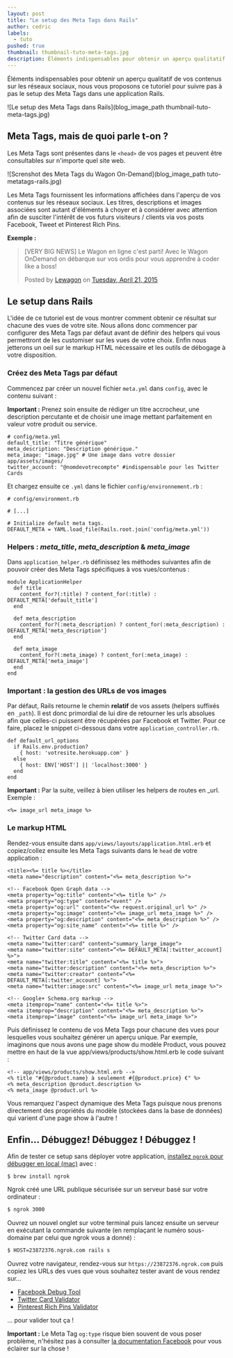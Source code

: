 ```yaml
---
layout: post
title: "Le setup des Meta Tags dans Rails"
author: cedric
labels:
  - tuto
pushed: true
thumbnail: thumbnail-tuto-meta-tags.jpg
description: Éléments indispensables pour obtenir un aperçu qualitatif de vos contenus sur les réseaux sociaux, nous vous proposons ce tutoriel pour suivre pas à pas le setup des Meta Tags dans une application Rails.
---
```


Éléments indispensables pour obtenir un aperçu qualitatif de vos contenus sur les réseaux sociaux, nous vous proposons ce tutoriel pour suivre pas à pas le setup des Meta Tags dans une application Rails.

![Le setup des Meta Tags dans Rails](blog_image_path thumbnail-tuto-meta-tags.jpg)

## Meta Tags, mais de quoi parle t-on ?

Les Meta Tags sont présentes dans le `<head>` de vos pages et peuvent être consultables sur n'importe quel site web.

![Screnshot des Meta Tags du Wagon On-Demand](blog_image_path tuto-metatags-rails.jpg)

Les Meta Tags fournissent les informations affichées dans l'aperçu de vos contenus sur les réseaux sociaux. Les titres, descriptions et images associées sont autant d'éléments à choyer et à considérer avec attention afin de susciter l'intérêt de vos futurs visiteurs / clients via vos posts Facebook, Tweet et Pinterest Rich Pins.

**Exemple :**

<div class="embed-fb">
  <div id="fb-root"></div><script>(function(d, s, id) {  var js, fjs = d.getElementsByTagName(s)[0];  if (d.getElementById(id)) return;  js = d.createElement(s); js.id = id;  js.src = "//connect.facebook.net/en_US/sdk.js#xfbml=1&version=v2.3";  fjs.parentNode.insertBefore(js, fjs);}(document, 'script', 'facebook-jssdk'));</script><div class="fb-post" data-href="https://www.facebook.com/lewagonformation/posts/349986731866598" data-width="500"><div class="fb-xfbml-parse-ignore"><blockquote cite="https://www.facebook.com/lewagonformation/posts/349986731866598"><p>[VERY BIG NEWS] Le Wagon en ligne c&#039;est parti! Avec le Wagon OnDemand on d&#xe9;barque sur vos ordis pour vous apprendre &#xe0; coder like a boss!</p>Posted by <a href="https://www.facebook.com/lewagonformation">Lewagon</a> on <a href="https://www.facebook.com/lewagonformation/posts/349986731866598">Tuesday, April 21, 2015</a></blockquote></div></div>
</div>


## Le setup dans Rails

L'idée de ce tutoriel est de vous montrer comment obtenir ce résultat sur chacune des vues de votre site. Nous allons donc commencer par configurer des Meta Tags par défaut avant de définir des helpers qui vous permettront de les customiser sur les vues de votre choix. Enfin nous jetterons un oeil sur le markup HTML nécessaire et les outils de débogage à votre disposition.

### Créez des Meta Tags par défaut

Commencez par créer un nouvel fichier `meta.yml` dans `config`, avec le contenu suivant :

**Important :** Prenez soin ensuite de rédiger un titre accrocheur, une description percutante et de choisir une image mettant parfaitement en valeur votre produit ou service.

```
# config/meta.yml
default_title: "Titre générique"
meta_description: "Description générique."
meta_image: "image.jpg" # Une image dans votre dossier app/assets/images/
twitter_account: "@nomdevotrecompte" #indispensable pour les Twitter Cards

```

Et chargez ensuite ce `.yml` dans le fichier `config/environnement.rb` :

```
# config/environment.rb

# [...]

# Initialize default meta tags.
DEFAULT_META = YAML.load_file(Rails.root.join('config/meta.yml'))
```


### Helpers : *meta_title*, *meta_description* & *meta_image*

Dans `application_helper.rb` définissez les méthodes suivantes afin de pouvoir créer des Meta Tags spécifiques à vos vues/contenus :

```
module ApplicationHelper
  def title
    content_for?(:title) ? content_for(:title) : DEFAULT_META['default_title']
  end

  def meta_description
    content_for?(:meta_description) ? content_for(:meta_description) : DEFAULT_META['meta_description']
  end

  def meta_image
    content_for?(:meta_image) ? content_for(:meta_image) : DEFAULT_META['meta_image']
  end
end
```


### Important : la gestion des URLs de vos images

Par défaut, Rails retourne le chemin **relatif** de vos assets (helpers suffixés en `_path`). Il est donc primordial de lui dire de retourner les urls absolues afin que celles-ci puissent être récupérées par Facebook et Twitter. Pour ce faire, placez le snippet ci-dessous dans votre `application_controller.rb`.

```
def default_url_options
  if Rails.env.production?
    { host: 'votresite.herokuapp.com' }
  else
    { host: ENV['HOST'] || 'localhost:3000' }
  end
end
```

**Important :**  Par la suite, veillez à bien utiliser les helpers de routes en _url. Exemple :

```erb
<%= image_url meta_image %>
```


### Le markup HTML

Rendez-vous ensuite dans `app/views/layouts/application.html.erb` et copiez/collez ensuite les Meta Tags suivants dans le `head` de votre application :

```erb
<title><%= title %></title>
<meta name="description" content="<%= meta_description %>">

<!-- Facebook Open Graph data -->
<meta property="og:title" content="<%= title %>" />
<meta property="og:type" content="event" />
<meta property="og:url" content="<%= request.original_url %>" />
<meta property="og:image" content="<%= image_url meta_image %>" />
<meta property="og:description" content="<%= meta_description %>" />
<meta property="og:site_name" content="<%= title %>" />

<!-- Twitter Card data -->
<meta name="twitter:card" content="summary_large_image">
<meta name="twitter:site" content=“<%= DEFAULT_META[:twitter_account] %>">
<meta name="twitter:title" content="<%= title %>">
<meta name="twitter:description" content="<%= meta_description %>">
<meta name="twitter:creator" content=“<%= DEFAULT_META[:twitter_account] %>">
<meta name="twitter:image:src" content="<%= image_url meta_image %>">

<!-- Google+ Schema.org markup -->
<meta itemprop="name" content="<%= title %>">
<meta itemprop="description" content="<%= meta_description %>">
<meta itemprop="image" content="<%= image_url meta_image %>">
```

Puis définissez le contenu de vos Meta Tags pour chacune des vues pour lesquelles vous souhaitez générer un aperçu unique. Par exemple, imaginons que nous avons une page show du modèle Product, vous pouvez mettre en haut de la vue app/views/products/show.html.erb le code suivant :

```erb
<!-- app/views/products/show.html.erb -->
<% title "#{@product.name} à seulement #{@product.price} €" %>
<% meta_description @product.description %>
<% meta_image @product.url %>
```

Vous remarquez l'aspect dynamique des Meta Tags puisque nous prenons directement des propriétés du modèle (stockées dans la base de données) qui varient d'une page show à l'autre !


## Enfin... Débuggez! Débuggez ! Débuggez !

Afin de tester ce setup sans déployer votre application, [installez `ngrok` pour débugger en local (mac)](https://ngrok.com/) avec :

```
$ brew install ngrok
```

Ngrok créé une URL publique sécurisée sur un serveur basé sur votre ordinateur :

```bash
$ ngrok 3000
```

Ouvrez un nouvel onglet sur votre terminal puis lancez ensuite un serveur en exécutant la commande suivante (en remplaçant le numéro sous-domaine par celui que ngrok vous a donné) :

```bash
$ HOST=23872376.ngrok.com rails s
```

Ouvrez votre navigateur, rendez-vous sur `https://23872376.ngrok.com` puis copiez les URLs des vues que vous souhaitez tester avant de vous rendez sur...

- [Facebook Debug Tool](https://developers.facebook.com/tools/debug/)
- [Twitter Card Validator](https://cards-dev.twitter.com/validator)
- [Pinterest Rich Pins Validator](https://developers.pinterest.com/rich_pins/validator/)

… pour valider tout ça !

**Important :** Le Meta Tag `og:type` risque bien souvent de vous poser problème, n'hésitez pas à consulter [la documentation Facebook](https://developers.facebook.com/docs/reference/opengraph) pour vous éclairer sur la chose !
